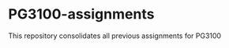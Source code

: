 PG3100-assignments
==================
This repository consolidates all previous assignments for PG3100

